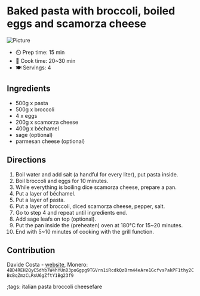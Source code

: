 # Baked pasta with broccoli, boiled eggs and scamorza cheese

![Picture](pix/baked-pasta-final.webp)

- ⏲️ Prep time: 15 min
- 🍳 Cook time: 20~30 min
- 🍽️ Servings: 4

## Ingredients 

- 500g x pasta
- 500g x broccoli
- 4 x eggs 
- 200g x scamorza cheese
- 400g x béchamel 
- sage (optional)
- parmesan cheese (optional)

## Directions 

1. Boil water and add salt (a handful for every liter), put pasta inside.
2. Boil broccoli and eggs for 10 minutes.
3. While everything is boiling dice scamorza cheese, prepare a pan.
4. Put a layer of béchamel.
5. Put a layer of pasta.
6. Put a layer of broccoli, diced scamorza cheese, pepper, salt.
7. Go to step 4 and repeat until ingredients end.
8. Add sage leafs on top (optional).
9. Put the pan inside the (preheaten) oven at 180°C for 15~20 minutes.
10. End with 5~10 minutes of cooking with the grill function.

## Contribution

Davide Costa - [website](davcloud.xyz), 
Monero: `4BD4REH2QyC5dhb7W4hYUnD3poGgpg9TGVrn1iRcdkQzBrm44eAre1GcfvsPakPF1thy2CBcBqZmzCLRsU6gZftY1Bg23f9`

;tags: italian pasta broccoli cheesefare
